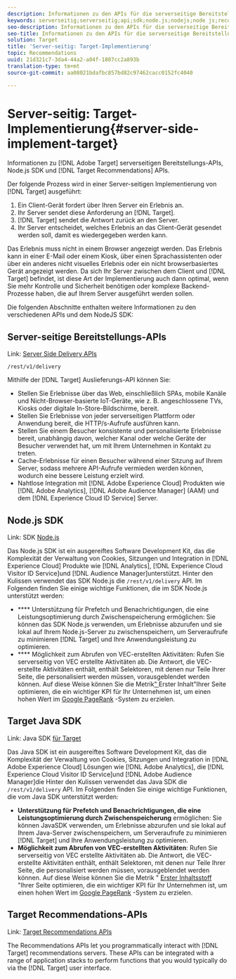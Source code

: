 ```yaml
---
description: Informationen zu den APIs für die serverseitige Bereitstellung von Adobe Target, Node.js SDK und Target Recommendations-APIs.
keywords: serverseitig;serverseitig;api;sdk;node.js;nodejs;node js;recommendations api;api:apis
seo-description: Informationen zu den APIs für die serverseitige Bereitstellung von Adobe Target, Node.js SDK und Target Recommendations-APIs.
seo-title: Informationen zu den APIs für die serverseitige Bereitstellung von Adobe Target, Node.js SDK und Target Recommendations-APIs.
solution: Target
title: 'Server-seitig: Target-Implementierung'
topic: Recommendations
uuid: 21d321c7-3da4-44a2-a04f-1807cc2a893b
translation-type: tm+mt
source-git-commit: aa08021bdafbc857bd82c97462cacc0152fc4040

---
```



# Server-seitig: Target-Implementierung{#server-side-implement-target}

Informationen zu [!DNL Adobe Target] serverseitigen Bereitstellungs-APIs, Node.js SDK und [!DNL Target Recommendations] APIs.

Der folgende Prozess wird in einer Server-seitigen Implementierung von [!DNL Target] ausgeführt:

1. Ein Client-Gerät fordert über Ihren Server ein Erlebnis an.
1. Ihr Server sendet diese Anforderung an [!DNL Target].
1. [!DNL Target] sendet die Antwort zurück an den Server.
1. Ihr Server entscheidet, welches Erlebnis an das Client-Gerät gesendet werden soll, damit es wiedergegeben werden kann.

Das Erlebnis muss nicht in einem Browser angezeigt werden. Das Erlebnis kann in einer E-Mail oder einem Kiosk, über einen Sprachassistenten oder über ein anderes nicht visuelles Erlebnis oder ein nicht browserbasiertes Gerät angezeigt werden. Da sich Ihr Server zwischen dem Client und [!DNL Target] befindet, ist diese Art der Implementierung auch dann optimal, wenn Sie mehr Kontrolle und Sicherheit benötigen oder komplexe Backend-Prozesse haben, die auf Ihrem Server ausgeführt werden sollen.

Die folgenden Abschnitte enthalten weitere Informationen zu den verschiedenen APIs und dem NodeJS SDK:

## Server-seitige Bereitstellungs-APIs

Link: [Server Side Delivery APIs](https://developers.adobetarget.com/api/delivery-api/)

`/rest/v1/delivery`

Mithilfe der [!DNL Target] Auslieferungs-API können Sie:

* Stellen Sie Erlebnisse über das Web, einschließlich SPAs, mobile Kanäle und Nicht-Browser-basierte IoT-Geräte, wie z. B. angeschlossene TVs, Kiosks oder digitale In-Store-Bildschirme, bereit.
* Stellen Sie Erlebnisse von jeder serverseitigen Plattform oder Anwendung bereit, die HTTP/s-Aufrufe ausführen kann.
* Stellen Sie einem Besucher konsistente und personalisierte Erlebnisse bereit, unabhängig davon, welcher Kanal oder welche Geräte der Besucher verwendet hat, um mit Ihrem Unternehmen in Kontakt zu treten.
* Cache-Erlebnisse für einen Besucher während einer Sitzung auf Ihrem Server, sodass mehrere API-Aufrufe vermieden werden können, wodurch eine bessere Leistung erzielt wird.
* Nahtlose Integration mit [!DNL Adobe Experience Cloud] Produkten wie [!DNL Adobe Analytics], [!DNL Adobe Audience Manager] (AAM) und dem [!DNL Experience Cloud ID Service] Server.

## Node.js SDK

Link: SDK [Node.js](https://github.com/adobe/target-nodejs-sdk)

Das Node.js SDK ist ein ausgereiftes Software Development Kit, das die Komplexität der Verwaltung von Cookies, Sitzungen und Integration in [!DNL Experience Cloud] Produkte wie [!DNL Analytics], [!DNL Experience Cloud Visitor ID Service]und [!DNL Audience Manager]unterstützt. Hinter den Kulissen verwendet das SDK Node.js die `/rest/v1/delivery` API. Im Folgenden finden Sie einige wichtige Funktionen, die im SDK Node.js unterstützt werden:

* **** Unterstützung für Prefetch und Benachrichtigungen, die eine Leistungsoptimierung durch Zwischenspeicherung ermöglichen: Sie können das SDK Node.js verwenden, um Erlebnisse abzurufen und sie lokal auf Ihrem Node.js-Server zu zwischenspeichern, um Serveraufrufe zu minimieren [!DNL Target] und Ihre Anwendungsleistung zu optimieren.
* **** Möglichkeit zum Abrufen von VEC-erstellten Aktivitäten: Rufen Sie serverseitig von VEC erstellte Aktivitäten ab. Die Antwort, die VEC-erstellte Aktivitäten enthält, enthält Selektoren, mit denen nur Teile Ihrer Seite, die personalisiert werden müssen, vorausgeblendet werden können. Auf diese Weise können Sie die Metrik[" ](https://developers.google.com/web/fundamentals/performance/user-centric-performance-metrics.html)Erster Inhalt"Ihrer Seite optimieren, die ein wichtiger KPI für Ihr Unternehmen ist, um einen hohen Wert im [Google PageRank](https://en.wikipedia.org/wiki/PageRank) -System zu erzielen.

## Target Java SDK

Link: Java SDK [für Target](https://github.com/adobe/target-java-sdk)

Das Java SDK ist ein ausgereiftes Software Development Kit, das die Komplexität der Verwaltung von Cookies, Sitzungen und Integration in [!DNL Adobe Experience Cloud] Lösungen wie [!DNL Adobe Analytics], die [!DNL Experience Cloud Visitor ID Service]und [!DNL Adobe Audience Manager]die Hinter den Kulissen verwendet das Java SDK die `/rest/v1/delivery` API. Im Folgenden finden Sie einige wichtige Funktionen, die vom Java SDK unterstützt werden:

* **Unterstützung für Prefetch und Benachrichtigungen, die eine Leistungsoptimierung durch Zwischenspeicherung** ermöglichen: Sie können JavaSDK verwenden, um Erlebnisse abzurufen und sie lokal auf Ihrem Java-Server zwischenspeichern, um Serveraufrufe zu minimieren [!DNL Target] und Ihre Anwendungsleistung zu optimieren.
* **Möglichkeit zum Abrufen von VEC-erstellten Aktivitäten**: Rufen Sie serverseitig von VEC erstellte Aktivitäten ab. Die Antwort, die VEC-erstellte Aktivitäten enthält, enthält Selektoren, mit denen nur Teile Ihrer Seite, die personalisiert werden müssen, vorausgeblendet werden können. Auf diese Weise können Sie die Metrik " [Erster Inhaltsstoff](https://developers.google.com/web/fundamentals/performance/user-centric-performance-metrics.html) "Ihrer Seite optimieren, die ein wichtiger KPI für Ihr Unternehmen ist, um einen hohen Wert im [Google PageRank](https://en.wikipedia.org/wiki/PageRank) -System zu erzielen.

## Target Recommendations-APIs

Link: [Target Recommendations APIs](https://developers.adobetarget.com/api/recommendations)

The Recommendations APIs let you programmatically interact with [!DNL Target] recommendations servers. These APIs can be integrated with a range of application stacks to perform functions that you would typically do via the [!DNL Target] user interface.
